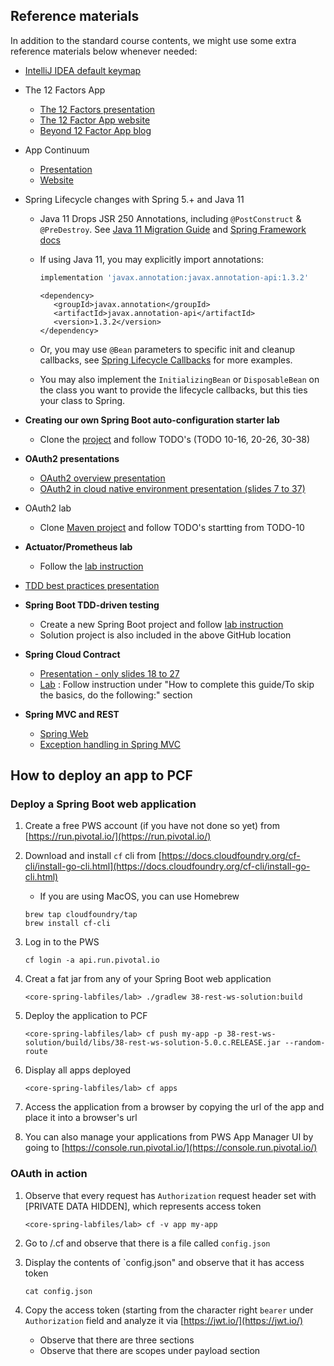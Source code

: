 ## Reference materials

In addition to the standard course contents, we might use some extra reference materials below whenever needed:

- [IntelliJ IDEA default keymap](https://resources.jetbrains.com/storage/products/intellij-idea/docs/IntelliJIDEA_ReferenceCard.pdf)

- The 12 Factors App

  - [The 12 Factors presentation](https://content.pivotal.io/slides/the-12-factors-for-building-cloud-native-software)
  - [The 12 Factor App website](https://12factor.net/)
  - [Beyond 12 Factor App blog](https://content.pivotal.io/blog/beyond-the-twelve-factor-app)

- App Continuum

   - [Presentation](http://deck.appcontinuum.io/assets/player/KeynoteDHTMLPlayer.html#0)
   - [Website](http://www.appcontinuum.io/)

- Spring Lifecycle changes with Spring 5.+ and Java 11

   -  Java 11 Drops JSR 250 Annotations,
      including `@PostConstruct` & `@PreDestroy`.
      See [Java 11 Migration Guide](https://docs.oracle.com/en/java/javase/11/migrate/migration-guide.pdf)
      and
      [Spring Framework docs](https://docs.spring.io/spring/docs/current/spring-framework-reference/core.html#beans-postconstruct-and-predestroy-annotations)
   -  If using Java 11, you may explicitly import annotations:

      ```gradle
      implementation 'javax.annotation:javax.annotation-api:1.3.2'
      ```

      ```maven
      <dependency>
         <groupId>javax.annotation</groupId>
         <artifactId>javax.annotation-api</artifactId>
         <version>1.3.2</version>
      </dependency>
      ```

   -  Or, you may use `@Bean` parameters to specific init and cleanup
      callbacks,
      see
      [Spring Lifecycle Callbacks](https://docs.spring.io/spring/docs/current/spring-framework-reference/core.html#beans-java-lifecycle-callbacks)
      for more examples.

   -  You may also implement the `InitializingBean` or `DisposableBean`
      on the class you want to provide the lifecycle callbacks,
      but this ties your class to Spring.

- __Creating our own Spring Boot auto-configuration starter lab__

   - Clone the [project](https://github.com/sashinpivotal/boot2-autoconfig-helloworld.git) and follow TODO's (TODO 10-16, 20-26, 30-38)

- __OAuth2 presentations__

  -  [OAuth2 overview presentation](https://www.slideshare.net/SangShin1/spring4-security-oauth2?qid=2163e6e6-ae99-48b0-afcc-88380b8724d8&v=&b=&from_search=1)
  -  [OAuth2 in cloud native environment presentation (slides 7 to 37)](https://www.slideshare.net/WillTran1/enabling-cloud-native-security-with-oauth2-and-multitenant-uaa?qid=2c77ae8e-b2d5-4319-baad-1cd1eb8fec42&v=&b=&from_search=1)

- OAuth2 lab

  - Clone [Maven project](https://github.com/sashinpivotal/oauth2-examples) and follow TODO's startting from TODO-10

- __Actuator/Prometheus lab__

   - Follow the [lab instruction](https://github.com/sashinpivotal/spring-boot-actuator-micrometer)

- [TDD best practices presentation](https://www.slideshare.net/axykim00/tdd-practices)

- __Spring Boot TDD-driven testing__

   - Create a new Spring Boot project and follow [lab instruction](https://github.com/sashinpivotal/spring-boot-tdd)
   - Solution project is also included in the
     above GitHub location

- __Spring Cloud Contract__

   - [Presentation - only slides 18 to 27](https://www.slideshare.net/MarcinGrzejszczak/consumer-driven-contracts-and-your-microservice-architecture-83680416)
   - [Lab](https://spring.io/guides/gs/contract-rest/)
    : Follow instruction under "How to complete this guide/To skip the basics, do the following:" section

- __Spring MVC and REST__

   - [Spring Web](https://docs.spring.io/spring/docs/5.1.7.RELEASE/spring-framework-reference/web.html#spring-web)
   - [Exception handling in Spring MVC](https://spring.io/blog/2013/11/01/exception-handling-in-spring-mvc)

## How to deploy an app to PCF

### Deploy a Spring Boot web application

1. Create a free PWS account (if you have not done so yet) from [https://run.pivotal.io/](https://run.pivotal.io/)
1. Download and install `cf` cli from [https://docs.cloudfoundry.org/cf-cli/install-go-cli.html](https://docs.cloudfoundry.org/cf-cli/install-go-cli.html)

    - If you are using MacOS, you can use Homebrew

    ```
    brew tap cloudfoundry/tap
    brew install cf-cli
    ```

1. Log in to the PWS

   ```
   cf login -a api.run.pivotal.io
   ```

1. Creat a fat jar from any of your Spring Boot web application

   ```
   <core-spring-labfiles/lab> ./gradlew 38-rest-ws-solution:build
   ```

1. Deploy the application to PCF

   ```
   <core-spring-labfiles/lab> cf push my-app -p 38-rest-ws-solution/build/libs/38-rest-ws-solution-5.0.c.RELEASE.jar --random-route
   ```

1. Display all apps deployed

   ```
   <core-spring-labfiles/lab> cf apps
   ```

1. Access the application from a browser by copying the url of the app and place it into a browser's url

1. You can also manage your applications from PWS App Manager UI by going to [https://console.run.pivotal.io/](https://console.run.pivotal.io/)

### OAuth in action

1. Observe that every request has `Authorization` request header set with [PRIVATE DATA HIDDEN], which represents access token

   ```
   <core-spring-labfiles/lab> cf -v app my-app
   ```

1. Go to <home-directory>/.cf and observe that there is a file called `config.json`

1. Display the contents of `config.json" and observe that it has access token

   ```
   cat config.json
   ```

1. Copy the access token (starting from the character right `bearer` under `Authorization` field and analyze it via [https://jwt.io/](https://jwt.io/)

   - Observe that there are three sections
   - Observe that there are scopes under payload section
